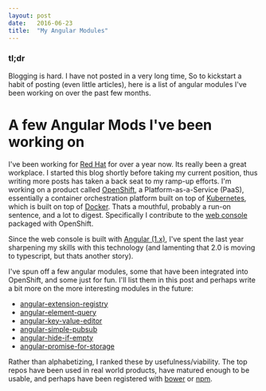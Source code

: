 ```yaml
---
layout: post
date:   2016-06-23
title:  "My Angular Modules"
---
```


### tl;dr

Blogging is hard. I have not posted in a very long time, So to kickstart a habit of posting (even little articles), here is a list of angular modules I've been working on over the past few months.

# A few Angular Mods I've been working on

I've been working for [Red Hat](https://www.redhat.com/en) for over a year now.  Its really been a great workplace.  I started this blog shortly before taking my current position, thus writing more posts has taken a back seat to my ramp-up efforts.  I'm working on a product called [OpenShift](https://github.com/openshift/origin), a Platform-as-a-Service (PaaS), essentially a container orchestration platform built on top of [Kubernetes](http://kubernetes.io/), which is built on top of [Docker](https://www.docker.com/).  Thats a mouthful, probably a run-on sentence, and a lot to digest.  Specifically I contribute to the [web console](https://github.com/openshift/origin-web-console) packaged with OpenShift.  

Since the web console is built with [Angular (1.x)](https://github.com/angular/angular.js), I've spent the last year sharpening my skills with this technology (and lamenting that 2.0 is moving to typescript, but thats another story).

I've spun off a few angular modules, some that have been integrated into OpenShift, and some just for fun.  I'll list them in this post and perhaps write a bit more on the more interesting modules in the future:

- [angular-extension-registry](https://github.com/openshift/angular-extension-registry)
- [angular-element-query](https://github.com/benjaminapetersen/angular-element-query)
- [angular-key-value-editor](https://github.com/benjaminapetersen/angular-key-value-editor)  
- [angular-simple-pubsub](https://github.com/benjaminapetersen/angular-simple-pubsub)
- [angular-hide-if-empty](https://github.com/benjaminapetersen?tab=repositories)
- [angular-promise-for-storage](https://github.com/benjaminapetersen/angular-promise-for-storage)

Rather than alphabetizing, I ranked these by usefulness/viability.  The top repos have been used in real world products, have matured enough to be usable, and perhaps have been registered with [bower](https://bower.io/) or [npm](https://www.npmjs.com/).
